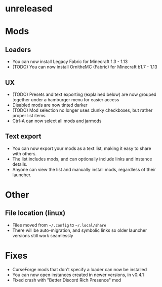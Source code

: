 # unreleased

# Mods
## Loaders
- You can now install Legacy Fabric for Minecraft 1.3 - 1.13
- (TODO) You can now install OrnitheMC (Fabric) for Minecraft b1.7 - 1.13
## UX
- (TODO) Presets and text exporting (explained below) are now grouped together
  under a hamburger menu for easier access
- Disabled mods are now tinted darker
- (TODO) Mod selection no longer uses clunky checkboxes, but rather proper list items
- Ctrl-A can now select all mods and jarmods
## Text export
- You can now export your mods as a text list, making it easy to share with others.
- The list includes mods, and can optionally include links and instance details.
- Anyone can view the list and manually install mods, regardless of their launcher.

# Other

## File location (linux)
- Files moved from `~/.config` to `~/.local/share`
- There will be auto-migration, and symbolic links so older launcher versions still work seamlessly

# Fixes
- CurseForge mods that don't specify a loader
  can now be installed
- You can now open instances created in newer versions, in v0.4.1
- Fixed crash with "Better Discord Rich Presence" mod
